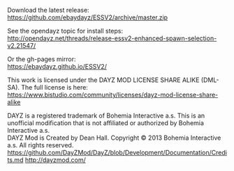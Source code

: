 Download the latest release:<br/>
https://github.com/ebaydayz/ESSV2/archive/master.zip<br/>

See the opendayz topic for install steps:<br/>
http://opendayz.net/threads/release-essv2-enhanced-spawn-selection-v2.21547/<br />

Or the gh-pages mirror:<br/>
https://ebaydayz.github.io/ESSV2/<br/>

This work is licensed under the DAYZ MOD LICENSE SHARE ALIKE (DML-SA). The full license is here:<br/>
https://www.bistudio.com/community/licenses/dayz-mod-license-share-alike<br/>

DAYZ is a registered trademark of Bohemia Interactive a.s. This is an unofficial modification that is not affiliated or authorized by Bohemia Interactive a.s.<br/>
DAYZ Mod is Created by Dean Hall. Copyright © 2013 Bohemia Interactive a.s. All rights reserved.<br/>
https://github.com/DayZMod/DayZ/blob/Development/Documentation/Credits.md http://dayzmod.com/